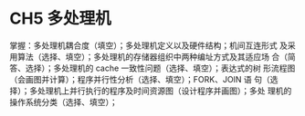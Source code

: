 # CH5 多处理机

掌握：多处理机耦合度（填空）；多处理机定义以及硬件结构；机间互连形式
及采用算法（选择、填空）；多处理机的存储器组织中两种编址方式及其适应场
合（简答、选择）；多处理机的 cache 一致性问题（选择、填空）；表达式的树
形流程图（会画图并计算）；程序并行性分析（选择、填空）；FORK、JOIN 语
句（选择）；多处理机上并行执行的程序及时间资源图（设计程序并画图）；多处
理机的操作系统分类（选择、填空）；